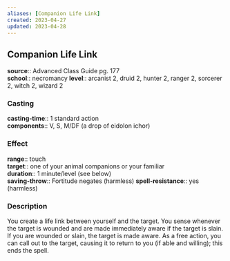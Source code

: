 ```yaml
---
aliases: [Companion Life Link]
created: 2023-04-27
updated: 2023-04-28
---
```


## Companion Life Link

**source**:: Advanced Class Guide pg. 177  
**school**:: necromancy
**level**:: arcanist 2, druid 2, hunter 2, ranger 2, sorcerer 2, witch 2, wizard 2

### Casting

**casting-time**:: 1 standard action  
**components**:: V, S, M/DF (a drop of eidolon ichor)

### Effect

**range**:: touch  
**target**:: one of your animal companions or your familiar  
**duration**:: 1 minute/level (see below)  
**saving-throw**:: Fortitude negates (harmless)
**spell-resistance**:: yes (harmless)

### Description

You create a life link between yourself and the target. You sense whenever the target is wounded and are made immediately aware if the target is slain. If you are wounded or slain, the target is made aware. As a free action, you can call out to the target, causing it to return to you (if able and willing); this ends the spell.

